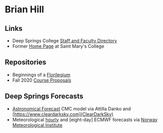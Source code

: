 # Brian Hill

## Links

* Deep Springs College [Staff and Faculty Directory](https://www.deepsprings.edu/staff-faculty-directory/)
* Former [Home Page](http://physics.stmarys-ca.edu/faculty/brianhill/index.html) at Saint Mary's College

##  Repositories

* Beginnings of a [Florilegium](./florilegium/)
* Fall 2020 [Course Proposals](https://observatree.github.io/course-proposals/)

## Deep Springs Forecasts

* [Astronomical Forecast](https://www.cleardarksky.com/c/DpSprObCAkey.html?1) CMC model via Attilla Danko and [https://www.cleardarksky.com](ClearDarkSky)
* Meteorological [hourly](https://www.yr.no/place/USA/California/Deep_Springs/hour_by_hour_detailed.html) and [eight-day] ECMWF forecasts via [Norway Meteorological Institute](https://www.yr.no/en)
